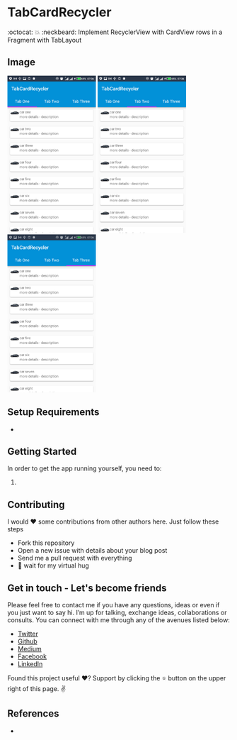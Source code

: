# TabCardRecycler

:octocat: 💥 :neckbeard: Implement RecyclerView with CardView rows in a Fragment with TabLayout

Image
-----

<img src="Images/ta.png" alt="phone image" width="200px" />
<img src="Images/tb.png" alt="phone image" width="200px" />
<img src="Images/tc.png" alt="phone image" width="200px" />

Setup Requirements
----------------

- 
Getting Started
----------------

In order to get the app running yourself, you need to:

1.  


Contributing
------------

I would ❤️  some contributions from other authors here. Just follow these steps

 - Fork this repository
 - Open a new issue with details about your blog post 
 - Send me a pull request with everything
 - 🤗  wait for my virtual hug

Get in touch - Let's become friends
-----------------------------------

Please feel free to contact me if you have any questions, ideas or even if you just want to say hi. I’m up for talking, exchange ideas, collaborations or consults. You can connect with me through any of the avenues listed below:

- [Twitter](https://twitter.com/Ngesa254)
- [Github](https://github.com/ngesa254)
- [Medium](https://medium.com/@ngesa254)
- [Facebook](https://web.facebook.com/marvinngesa)
- [LinkedIn](https://www.linkedin.com/in/engngesamarvin) 

Found this project useful ❤️? Support by clicking the ⭐️ button on the upper right of this page. ✌️

References
----------

-
